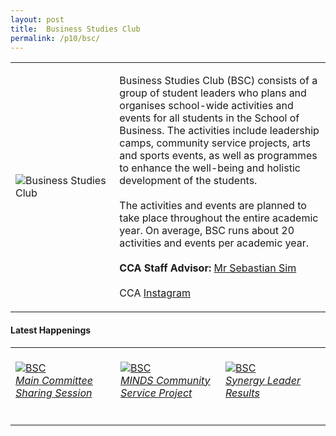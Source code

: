 ```yaml
---
layout: post
title:  Business Studies Club
permalink: /p10/bsc/
---
```


<div>
    <table>
        <tr>
            <td style="width:33%"><image src="/images/CCA_bsc.jpg" style="display:block;margin-left:auto;margin-right:auto;" alt="Business Studies Club"></image></td>
            <td>
                <p>
                    Business Studies Club (BSC) consists of a group of student leaders who plans and organises school-wide activities and events for all students in the School of Business. The activities include leadership camps, community service projects, arts and sports events, as well as programmes to enhance the well-being and holistic development of the students.<br>
                    <br>
                    The activities and events are planned to take place throughout the entire academic year. On average, BSC runs about 20 activities and events per academic year.<br>
                    <br>
                    <b>CCA Staff Advisor:</b> <a href="mailto:Sebastian_SIM@TP.EDU.SG">Mr Sebastian Sim</a><br>
                    <br>
                    CCA <a href="https://www.instagram.com/tpbsc">Instagram</a>
                </p>
            </td>
        </tr>
    </table>
</div>

#### Latest Happenings

<div>
    <table>
        <tr>
            <td style="width:33%"><br>
                <a href="https://www.instagram.com/p/COhTLDKHQqO/">
                    <image src="/images/CCA-bsc-ig4.png" style="display:block;margin-left:auto;margin-right:auto;" alt="BSC">
                    <h6 style="margin-top:0%">Main Committee Sharing Session</h6>
                    </image>
                </a>
            </td>
            <td style="width:33%"><br>
                <a href="https://www.instagram.com/p/CNrpSbTHT2i/">
                    <image src="/images/CCA-bsc_IG6.PNG" style="display:block;margin-left:auto;margin-right:auto;" alt="BSC">
                    <h6 style="margin-top:0%">MINDS Community Service Project</h6>
                    </image>
                </a>
            </td>
            <td style="width:33%"><br>
                <a href="https://www.instagram.com/p/CL8VJsxHU0a/">
                    <image src="/images/CCA-bsc_IG4.PNG" style="display:block;margin-left:auto;margin-right:auto;" alt="BSC">
                    <h6 style="margin-top:0%">Synergy Leader Results</h6>
                    </image>
                </a>
            </td>
        </tr>
    </table>
</div>
